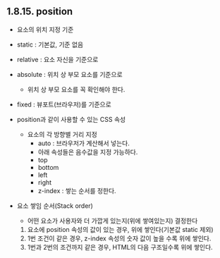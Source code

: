 ## 1.8.15. position
- 요소의 위치 지정 기준
- static : 기본값, 기준 없음
- relative : 요소 자신을 기준으로
- absolute : 위치 상 부모 요소를 기준으로
  - 위치 상 부모 요소를 꼭 확인해야 한다.
- fixed : 뷰포트(브라우저)를 기준으로
- position과 같이 사용할 수 있는 CSS 속성
    - 요소의 각 방향별 거리 지정
        - auto : 브라우저가 계산해서 넣는다.
        - 아래 속성들은 음수값을 지정 가능하다.
        - top 
        - bottom
        - left
        - right
        - z-index : 쌓는 순서를 정한다.
    
- 요소 쌓임 순서(Stack order)
    - 어떤 요소가 사용자와 더 가깝게 있는지(위에 쌓여있는지) 결정한다
    1. 요소에 position 속성의 값이 있는 경우, 위에 쌓인다(기본값 static 제외)
    2. 1번 조건이 같은 경우, z-index 속성의 숫자 값이 높을 수록 위에 쌓인다.
    3. 1번과 2번의 조건까지 같은 경우, HTML의 다음 구조일수록 위에 쌓인다. 